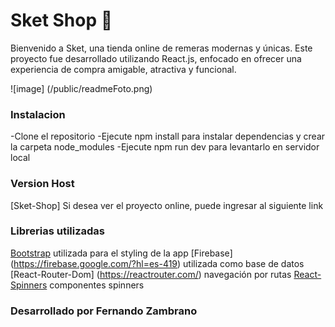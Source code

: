 # Sket Shop 🛒

Bienvenido a Sket, una tienda online de remeras modernas y únicas. Este proyecto fue desarrollado utilizando React.js, enfocado en ofrecer una experiencia de compra amigable, atractiva y funcional.

![image] (/public/readmeFoto.png)

### Instalacion
-Clone el repositorio
-Ejecute npm install para instalar dependencias y crear la carpeta node_modules
-Ejecute npm run dev para levantarlo en servidor local
### Version Host
[Sket-Shop]
Si desea ver el proyecto online, puede ingresar al siguiente link

### Librerias utilizadas
[Bootstrap](https://getbootstrap.com/) utilizada para el styling de la app
[Firebase] (https://firebase.google.com/?hl=es-419) utilizada como base de datos
[React-Router-Dom] (https://reactrouter.com/) navegación por rutas
[React-Spinners](https://reactrouter.com/) componentes spinners

### Desarrollado por Fernando Zambrano